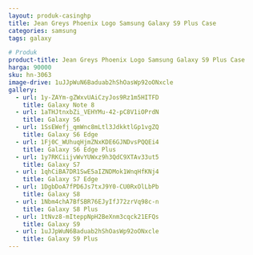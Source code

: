 ```yaml
---
layout: produk-casinghp
title: Jean Greys Phoenix Logo Samsung Galaxy S9 Plus Case
categories: samsung
tags: galaxy

# Produk
product-title: Jean Greys Phoenix Logo Samsung Galaxy S9 Plus Case
harga: 90000
sku: hn-3063
image-drive: 1uJJpWuN6Baduab2hShOasWp92oONxcle
gallery:
  - url: 1y-ZAYm-gZWxvUAiCzyJos9Rz1m5HITFD
    title: Galaxy Note 8
  - url: 1aTHJtnxbZi_VEHYMu-42-pC8V1iOPrdN
    title: Galaxy S6
  - url: 1SsEWefj_qmWnc8mLtl3JdkktlGp1vgZQ
    title: Galaxy S6 Edge
  - url: 1Fj0C_WUhuqHjmZNxKDE6GJNDvsPQQEi4
    title: Galaxy S6 Edge Plus
  - url: 1y7RKCiijvWvYUWxz9h3QdC9XTAv33ut5
    title: Galaxy S7
  - url: 1qhCiBA7DR1SwE5aIZNDMok1WnqHfKNj4
    title: Galaxy S7 Edge
  - url: 1DgbDoA7fPD6Js7txJ9Y0-CU0RxOlLbPb
    title: Galaxy S8
  - url: 1Nbm4chA7BfSBR76EJyIfJ72zrVq98c-n
    title: Galaxy S8 Plus
  - url: 1tNvz8-mIteppNpH2BeXnm3cqck21EFQs
    title: Galaxy S9
  - url: 1uJJpWuN6Baduab2hShOasWp92oONxcle
    title: Galaxy S9 Plus
---
```

